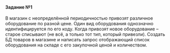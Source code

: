 #### Задание №1

В магазин с неопределённой периодичностью привозят различное оборудование по разной цене. Один вид оборудования однозначно идентифицируется по его коду. Когда привозят новое оборудование – старое списывают (не всё, а только тот тип, который привезли). Создать БД товаров в магазине и написать запрос отображающий список оборудования на складе с его закупочной ценой и количеством.
